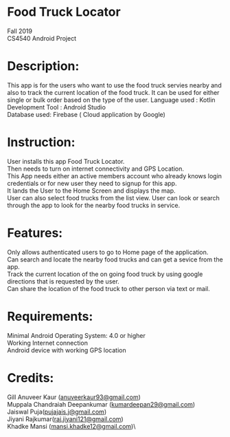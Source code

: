 # Food Truck Locator
Fall 2019\
CS4540 Android Project

# Description:
This app is for the users who want to use the food truck servies nearby and also to track the current location of the food truck.  It can be used for either single or bulk order based on the type of the user.
Language used : Kotlin\
Development Tool : Android Studio\
Database used: Firebase ( Cloud application by Google)

# Instruction:
User installs this app Food Truck Locator.\
Then needs to turn on internet connectivity and GPS Location.\
This App needs either an active members account who already knows login credentials or for new user they need to signup for this app.\
It lands the User to the Home Screen and displays the map.\
User can also select food trucks from the list view.
User can look or search through the app to look for the nearby food trucks in service.

# Features:
Only allows authenticated users to go to Home page of the application.\
Can search and locate the nearby food trucks and can get a sevice from the app.\
Track the current location of the on going food truck by using google directions that is requested by the user.\
Can share the location of the food truck to other person via text or mail.

# Requirements:
Minimal Android Operating System: 4.0 or higher\
Working Internet connection\
Android device with working GPS location

# Credits:
Gill Anuveer Kaur (anuveerkaur93@gmail.com)\
Muppala Chandraiah Deepankumar (kumardeepan29@gmail.com)\
Jaiswal Puja(pujajais.j@gmail.com)\
Jiyani Rajkumar(raj.jiyani121@gmail.com)\
Khadke Mansi (mansi.khadke12@gmail.com)\

